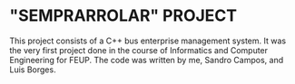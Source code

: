 # "SEMPRARROLAR" PROJECT

This project consists of a C++ bus enterprise management system.
It was the very first project done in the course of Informatics and Computer Engineering for FEUP.
The code was written by me, Sandro Campos, and Luis Borges.
